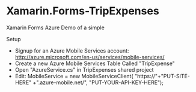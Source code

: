 Xamarin.Forms-TripExpenses
==========================

Xamarin Forms Azure Demo of a simple 

Setup

* Signup for an Azure Mobile Services account: http://azure.microsoft.com/en-us/services/mobile-services/
* Create a new Azure Mobile Services Table Called "TripExpense"
* Open "AzureService.cs" in TripExpenses shared project
* Edit: MobileService = new MobileServiceClient(
        "https://"+"PUT-SITE-HERE" +".azure-mobile.net/",
        "PUT-YOUR-API-KEY-HERE");
